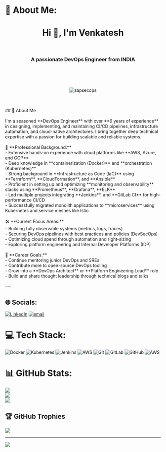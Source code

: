 # 💫 About Me:
<h1 align="center">Hi 👋, I'm Venkatesh</h1><br><h3 align="center">A passionate DevOps Engineer from INDIA</h3><br><br><p align="center"><br>  <img src="https://komarev.com/ghpvc/?username=sapsecops&label=Profile%20views&color=0e75b6&style=flat" alt="sapsecops" /><br></p><br><br>## 👋 About Me<br><br>I'm a seasoned **DevOps Engineer** with over **6 years of experience** in designing, implementing, and maintaining CI/CD pipelines, infrastructure automation, and cloud-native architectures. I bring together deep technical expertise with a passion for building scalable and reliable systems.<br><br>💼 **Professional Background:**<br>- Extensive hands-on experience with cloud platforms like **AWS, Azure, and GCP**<br>- Deep knowledge in **containerization (Docker)** and **orchestration (Kubernetes)**<br>- Strong background in **Infrastructure as Code (IaC)** using **Terraform**, **CloudFormation**, and **Ansible**<br>- Proficient in setting up and optimizing **monitoring and observability** stacks using **Prometheus**, **Grafana**, **ELK**<br>- Led multiple projects integrating **Jenkins**, and **GitLab CI** for high-performance CI/CD<br>- Successfully migrated monolith applications to **microservices** using Kubernetes and service meshes like Istio<br><br>🛠 **Current Focus Areas:**<br>- Building fully observable systems (metrics, logs, traces)<br>- Securing DevOps pipelines with best practices and policies (DevSecOps)<br>- Optimizing cloud spend through automation and right-sizing<br>- Exploring platform engineering and Internal Developer Platforms (IDP)<br><br>🎯 **Career Goals:**<br>- Continue mentoring junior DevOps and SREs<br>- Contribute more to open-source DevOps tooling<br>- Grow into a **DevOps Architect** or **Platform Engineering Lead** role<br>- Build and share thought leadership through technical blogs and talks<br><br>---


## 🌐 Socials:
[![LinkedIn](https://img.shields.io/badge/LinkedIn-%230077B5.svg?logo=linkedin&logoColor=white)](https://linkedin.com/in/sapsecops) [![email](https://img.shields.io/badge/Email-D14836?logo=gmail&logoColor=white)](mailto:venkateshsap413@gmail.com) 

# 💻 Tech Stack:
![Docker](https://img.shields.io/badge/docker-%230db7ed.svg?style=for-the-badge&logo=docker&logoColor=white) ![Kubernetes](https://img.shields.io/badge/kubernetes-%23326ce5.svg?style=for-the-badge&logo=kubernetes&logoColor=white) ![Jenkins](https://img.shields.io/badge/jenkins-%232C5263.svg?style=for-the-badge&logo=jenkins&logoColor=white) ![AWS](https://img.shields.io/badge/AWS-%23FF9900.svg?style=for-the-badge&logo=amazon-aws&logoColor=white) ![Git](https://img.shields.io/badge/git-%23F05033.svg?style=for-the-badge&logo=git&logoColor=white) ![GitLab](https://img.shields.io/badge/gitlab-%23181717.svg?style=for-the-badge&logo=gitlab&logoColor=white) ![GitHub](https://img.shields.io/badge/github-%23121011.svg?style=for-the-badge&logo=github&logoColor=white) ![AWS](https://img.shields.io/badge/AWS-%23FF9900.svg?style=for-the-badge&logo=amazon-aws&logoColor=white)
# 📊 GitHub Stats:
![](https://github-readme-stats.vercel.app/api?username=sapsecops&theme=dark&hide_border=false&include_all_commits=true&count_private=true)<br/>
![](https://nirzak-streak-stats.vercel.app/?user=sapsecops&theme=dark&hide_border=false)<br/>
![](https://github-readme-stats.vercel.app/api/top-langs/?username=sapsecops&theme=dark&hide_border=false&include_all_commits=true&count_private=true&layout=compact)

## 🏆 GitHub Trophies
![](https://github-profile-trophy.vercel.app/?username=sapsecops&theme=radical&no-frame=false&no-bg=false&margin-w=4)

---
[![](https://visitcount.itsvg.in/api?id=sapsecops&icon=0&color=0)](https://visitcount.itsvg.in)

<!-- Proudly created with GPRM ( https://gprm.itsvg.in ) -->
